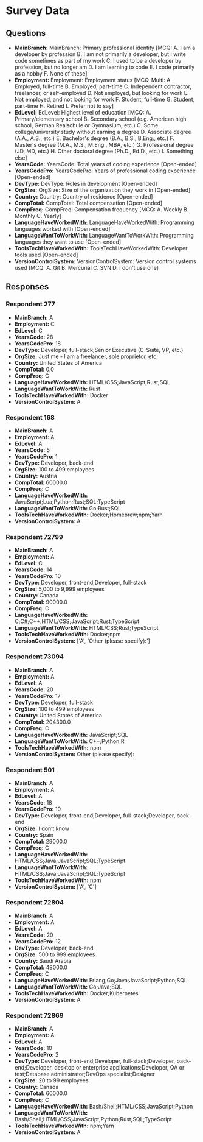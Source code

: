 # Survey Data

## Questions

- **MainBranch:** MainBranch: Primary professional identity [MCQ: A. I am a developer by profession B. I am not primarily a developer, but I write code sometimes as part of my work C. I used to be a developer by profession, but no longer am D. I am learning to code E. I code primarily as a hobby F. None of these]
- **Employment:** Employment: Employment status [MCQ-Multi: A. Employed, full-time B. Employed, part-time C. Independent contractor, freelancer, or self-employed D. Not employed, but looking for work E. Not employed, and not looking for work F. Student, full-time G. Student, part-time H. Retired I. Prefer not to say]
- **EdLevel:** EdLevel: Highest level of education [MCQ: A. Primary/elementary school B. Secondary school (e.g. American high school, German Realschule or Gymnasium, etc.) C. Some college/university study without earning a degree D. Associate degree (A.A., A.S., etc.) E. Bachelor's degree (B.A., B.S., B.Eng., etc.) F. Master's degree (M.A., M.S., M.Eng., MBA, etc.) G. Professional degree (JD, MD, etc.) H. Other doctoral degree (Ph.D., Ed.D., etc.) I. Something else]
- **YearsCode:** YearsCode: Total years of coding experience [Open-ended]
- **YearsCodePro:** YearsCodePro: Years of professional coding experience [Open-ended]
- **DevType:** DevType: Roles in development [Open-ended]
- **OrgSize:** OrgSize: Size of the organization they work in [Open-ended]
- **Country:** Country: Country of residence [Open-ended]
- **CompTotal:** CompTotal: Total compensation [Open-ended]
- **CompFreq:** CompFreq: Compensation frequency [MCQ: A. Weekly B. Monthly C. Yearly]
- **LanguageHaveWorkedWith:** LanguageHaveWorkedWith: Programming languages worked with [Open-ended]
- **LanguageWantToWorkWith:** LanguageWantToWorkWith: Programming languages they want to use [Open-ended]
- **ToolsTechHaveWorkedWith:** ToolsTechHaveWorkedWith: Developer tools used [Open-ended]
- **VersionControlSystem:** VersionControlSystem: Version control systems used [MCQ: A. Git B. Mercurial C. SVN D. I don't use one]

## Responses

### Respondent 277

- **MainBranch:** A
- **Employment:** C
- **EdLevel:** C
- **YearsCode:** 28
- **YearsCodePro:** 18
- **DevType:** Developer, full-stack;Senior Executive (C-Suite, VP, etc.)
- **OrgSize:** Just me - I am a freelancer, sole proprietor, etc.
- **Country:** United States of America
- **CompTotal:** 0.0
- **CompFreq:** C
- **LanguageHaveWorkedWith:** HTML/CSS;JavaScript;Rust;SQL
- **LanguageWantToWorkWith:** Rust
- **ToolsTechHaveWorkedWith:** Docker
- **VersionControlSystem:** A

### Respondent 168

- **MainBranch:** A
- **Employment:** A
- **EdLevel:** A
- **YearsCode:** 5
- **YearsCodePro:** 1
- **DevType:** Developer, back-end
- **OrgSize:** 100 to 499 employees
- **Country:** Austria
- **CompTotal:** 60000.0
- **CompFreq:** C
- **LanguageHaveWorkedWith:** JavaScript;Lua;Python;Rust;SQL;TypeScript
- **LanguageWantToWorkWith:** Go;Rust;SQL
- **ToolsTechHaveWorkedWith:** Docker;Homebrew;npm;Yarn
- **VersionControlSystem:** A

### Respondent 72799

- **MainBranch:** A
- **Employment:** A
- **EdLevel:** C
- **YearsCode:** 14
- **YearsCodePro:** 10
- **DevType:** Developer, front-end;Developer, full-stack
- **OrgSize:** 5,000 to 9,999 employees
- **Country:** Canada
- **CompTotal:** 90000.0
- **CompFreq:** C
- **LanguageHaveWorkedWith:** C;C#;C++;HTML/CSS;JavaScript;Rust;TypeScript
- **LanguageWantToWorkWith:** HTML/CSS;Rust;TypeScript
- **ToolsTechHaveWorkedWith:** Docker;npm
- **VersionControlSystem:** ['A', 'Other (please specify):']

### Respondent 73094

- **MainBranch:** A
- **Employment:** A
- **EdLevel:** A
- **YearsCode:** 20
- **YearsCodePro:** 17
- **DevType:** Developer, full-stack
- **OrgSize:** 100 to 499 employees
- **Country:** United States of America
- **CompTotal:** 204300.0
- **CompFreq:** C
- **LanguageHaveWorkedWith:** JavaScript;SQL
- **LanguageWantToWorkWith:** C++;Python;R
- **ToolsTechHaveWorkedWith:** npm
- **VersionControlSystem:** Other (please specify):

### Respondent 501

- **MainBranch:** A
- **Employment:** A
- **EdLevel:** A
- **YearsCode:** 18
- **YearsCodePro:** 10
- **DevType:** Developer, front-end;Developer, full-stack;Developer, back-end
- **OrgSize:** I don’t know
- **Country:** Spain
- **CompTotal:** 29000.0
- **CompFreq:** C
- **LanguageHaveWorkedWith:** HTML/CSS;Java;JavaScript;SQL;TypeScript
- **LanguageWantToWorkWith:** HTML/CSS;Java;JavaScript;SQL;TypeScript
- **ToolsTechHaveWorkedWith:** npm
- **VersionControlSystem:** ['A', 'C']

### Respondent 72804

- **MainBranch:** A
- **Employment:** A
- **EdLevel:** A
- **YearsCode:** 20
- **YearsCodePro:** 12
- **DevType:** Developer, back-end
- **OrgSize:** 500 to 999 employees
- **Country:** Saudi Arabia
- **CompTotal:** 48000.0
- **CompFreq:** C
- **LanguageHaveWorkedWith:** Erlang;Go;Java;JavaScript;Python;SQL
- **LanguageWantToWorkWith:** Go;Java;SQL
- **ToolsTechHaveWorkedWith:** Docker;Kubernetes
- **VersionControlSystem:** A

### Respondent 72869

- **MainBranch:** A
- **Employment:** A
- **EdLevel:** A
- **YearsCode:** 10
- **YearsCodePro:** 2
- **DevType:** Developer, front-end;Developer, full-stack;Developer, back-end;Developer, desktop or enterprise applications;Developer, QA or test;Database administrator;DevOps specialist;Designer
- **OrgSize:** 20 to 99 employees
- **Country:** Canada
- **CompTotal:** 60000.0
- **CompFreq:** C
- **LanguageHaveWorkedWith:** Bash/Shell;HTML/CSS;JavaScript;Python
- **LanguageWantToWorkWith:** Bash/Shell;HTML/CSS;JavaScript;Python;Rust;SQL;TypeScript
- **ToolsTechHaveWorkedWith:** npm;Yarn
- **VersionControlSystem:** A

